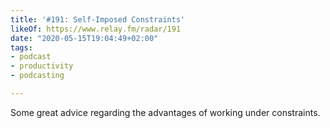 ```yaml
---
title: '#191: Self-Imposed Constraints'
likeOf: https://www.relay.fm/radar/191
date: "2020-05-15T19:04:49+02:00"
tags:
- podcast
- productivity
- podcasting

---
```


Some great advice regarding the advantages of working under constraints.
